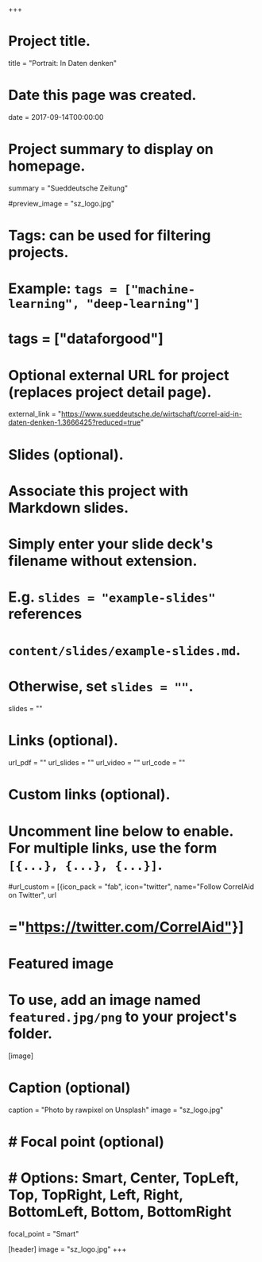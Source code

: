 +++
# Project title.
title = "Portrait: In Daten denken"

# Date this page was created.
date = 2017-09-14T00:00:00

# Project summary to display on homepage.
summary = "Sueddeutsche Zeitung"

#preview_image = "sz_logo.jpg"

# Tags: can be used for filtering projects.
# Example: `tags = ["machine-learning", "deep-learning"]`
# tags = ["dataforgood"]

# Optional external URL for project (replaces project detail page).
external_link = "https://www.sueddeutsche.de/wirtschaft/correl-aid-in-daten-denken-1.3666425?reduced=true"

# Slides (optional).
#   Associate this project with Markdown slides.
#   Simply enter your slide deck's filename without extension.
#   E.g. `slides = "example-slides"` references
#   `content/slides/example-slides.md`.
#   Otherwise, set `slides = ""`.
slides = ""

# Links (optional).
url_pdf = ""
url_slides = ""
url_video = ""
url_code = ""

# Custom links (optional).
#   Uncomment line below to enable. For multiple links, use the form `[{...}, {...}, {...}]`.
#url_custom = [{icon_pack = "fab", icon="twitter", name="Follow CorrelAid on Twitter", url
# ="https://twitter.com/CorrelAid"}]

# Featured image
# To use, add an image named `featured.jpg/png` to your project's folder.
[image]
# Caption (optional)
  caption = "Photo by rawpixel on Unsplash"
  image = "sz_logo.jpg"
#  # Focal point (optional)
#  # Options: Smart, Center, TopLeft, Top, TopRight, Left, Right, BottomLeft, Bottom, BottomRight
  focal_point = "Smart"

[header]
  image = "sz_logo.jpg"
+++
